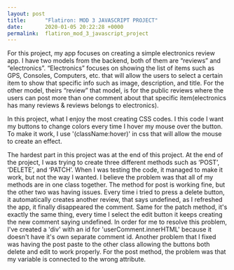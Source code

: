 ```yaml
---
layout: post
title:      "Flatiron: MOD 3 JAVASCRIPT PROJECT"
date:       2020-01-05 20:22:28 +0000
permalink:  flatiron_mod_3_javascript_project
---
```




For this project, my app focuses on creating a simple electronics review app. I have two models from the backend, both of them are “reviews” and “electronics”. “Electronics” focuses on showing the list of items such as GPS, Consoles, Computers, etc. that will allow the users to select a certain item to show that specific info such as image, description, and title. For the other model, theirs “review” that model, is for the public reviews where the users can post more than one comment about that specific item(electronics has many reviews & reviews belongs to electronics). 


In this project, what I enjoy the most creating CSS codes. I this code I want my buttons to change colors every time I hover my mouse over the button. To make it work, I use '(className:hover)' in css that will allow the mouse to create an effect.



The hardest part in this project was at the end of this project. At the end of the project, I was trying to create three different methods such as ‘POST’, ‘DELETE’, and ‘PATCH’. When I was testing the code, it managed to make it work, but not the way I wanted. I believe the problem was that all of my methods are in one class together. The method for post is working fine, but the other two was having issues. Every time i tried to press a delete button, it automatically creates another review, that says undefined, as I refreshed the app, it finally disappeared the comment. Same for the patch method, it's exactly the same thing, every time I select the edit button it keeps creating the new comment saying undefined. In order for me to resolve this problem, I've created a 'div' with an id for 'userComment.innerHTML' because it doesn't have it's own separate comment id. Another problem that I fixed was having the post paste to the other class allowing the buttons both delete and edit to work properly. For the post method, the problem was that my variable is connected to the wrong attribute.
